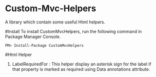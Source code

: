 # Custom-Mvc-Helpers
A library which contain some useful Html helpers. 

#Install
To install CustomMvcHelpers, run the following command in Package Manager Console.

    PM> Install-Package CustomMvcHelpers

#Html Helper
1. LabelRequiredFor : This helper display an asterisk sign for the label if that property is marked as required using Data annotations attribute.

